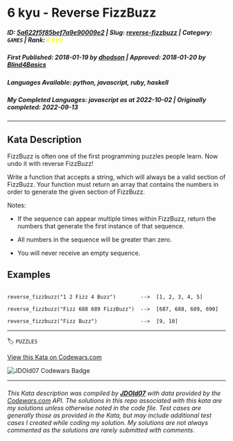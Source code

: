 # 6 kyu - Reverse FizzBuzz

##### **ID**: [5a622f5f85bef7a9e90009e2](https://www.codewars.com/kata/5a622f5f85bef7a9e90009e2) | **Slug**: [reverse-fizzbuzz](https://www.codewars.com/kata/5a622f5f85bef7a9e90009e2) | **Category**: `GAMES` | **Rank**: <span style="color:yellow">6 kyu</span>

##### **First Published**: 2018-01-19 ***by*** [dhodson](https://www.codewars.com/users/dhodson) | **Approved**: 2018-01-20 ***by*** [Blind4Basics](https://www.codewars.com/users/Blind4Basics)

##### **Languages Available**: python, javascript, ruby, haskell

##### **My Completed Languages**: javascript ***as at*** 2022-10-02 | **Originally completed**: 2022-09-13

---

## Kata Description


FizzBuzz is often one of the first programming puzzles people learn. Now undo it with reverse FizzBuzz!



Write a function that accepts a string, which will always be a valid section of FizzBuzz. Your function must return an array that contains the numbers in order to generate the given section of FizzBuzz.



Notes:

- If the sequence can appear multiple times within FizzBuzz, return the numbers that generate the first instance of that sequence.

- All numbers in the sequence will be greater than zero.

- You will never receive an empty sequence.





## Examples

```

reverse_fizzbuzz("1 2 Fizz 4 Buzz")        -->  [1, 2, 3, 4, 5]

reverse_fizzbuzz("Fizz 688 689 FizzBuzz")  -->  [687, 688, 689, 690]

reverse_fizzbuzz("Fizz Buzz")              -->  [9, 10]

```

---


🏷 `PUZZLES`


[View this Kata on Codewars.com](https://www.codewars.com/kata/5a622f5f85bef7a9e90009e2)

![](https://www.codewars.com/users/jdold07/badges/large "JDOld07 Codewars Badge")

---

###### *This Kata description was compiled by [**JDOld07**](https://tpstech.dev) with data provided by the [Codewars.com](https://www.codewars.com) API.  The solutions in this repo associated with this kata are my solutions unless otherwise noted in the code file.  Test cases are generally those as provided in the Kata, but may include additional test cases I created while coding my solution.  My solutions are not always commented as the solutions are rarely submitted with comments.*
